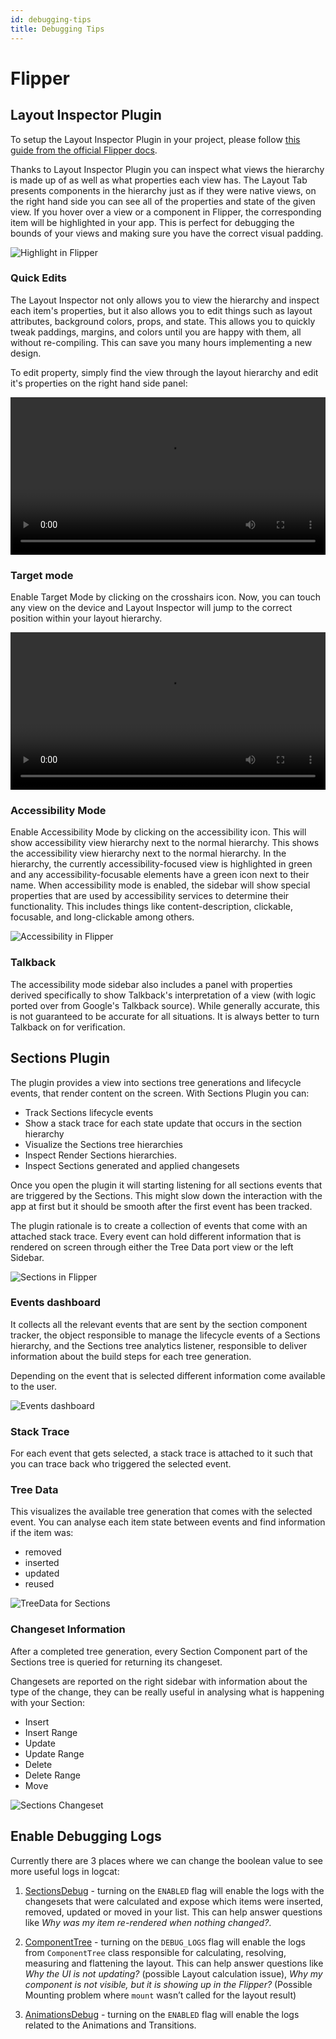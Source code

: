 ```yaml
---
id: debugging-tips
title: Debugging Tips
---
```


# Flipper

## Layout Inspector Plugin

To setup the Layout Inspector Plugin in your project, please follow [this guide from the official Flipper docs](https://fbflipper.com/docs/setup/plugins/inspector/).

Thanks to Layout Inspector Plugin you can inspect what views the hierarchy is made up of as well as what properties each view has.
The Layout Tab presents components in the hierarchy just as if they were native views, on the right hand side you can see all of the properties and state of the given view.
If you hover over a view or a component in Flipper, the corresponding item will be highlighted in your app.
This is perfect for debugging the bounds of your views and making sure you have the correct visual padding.

![Highlight in Flipper](/images/debugging-flipper-highlight.png)

### Quick Edits

The Layout Inspector not only allows you to view the hierarchy and inspect each item's properties,
but it also allows you to edit things such as layout attributes, background colors, props, and state.
This allows you to quickly tweak paddings, margins, and colors until you are happy with them, all without re-compiling.
This can save you many hours implementing a new design.

To edit property, simply find the view through the layout hierarchy and edit it's properties on the right hand side panel:

<div display="block">
  <video src="https://lookaside.internalfb.com/intern/pixelcloudnew/asset/?id=585510272692142" controls="1" preload="auto" width="100%"></video>
</div>

### Target mode
Enable Target Mode by clicking on the crosshairs icon. Now, you can touch any view on the device and Layout Inspector will jump to the correct position within your layout hierarchy.

<div display="block">
  <video src="https://lookaside.internalfb.com/intern/pixelcloudnew/asset/?id=232484772246926" controls="1" preload="auto" width="100%"></video>
</div>

### Accessibility Mode

Enable Accessibility Mode by clicking on the accessibility icon. This will show accessibility view hierarchy next to the normal hierarchy.
This shows the accessibility view hierarchy next to the normal hierarchy.
In the hierarchy, the currently accessibility-focused view is highlighted in green and any accessibility-focusable elements have a green icon next to their name.
When accessibility mode is enabled, the sidebar will show special properties that are used by accessibility services to determine their functionality.
This includes things like content-description, clickable, focusable, and long-clickable among others.

![Accessibility in Flipper](/images/debugging-flipper-accessibility.png)

### Talkback

The accessibility mode sidebar also includes a panel with properties derived specifically to show Talkback's interpretation of a view (with logic ported over from Google's Talkback source).
While generally accurate, this is not guaranteed to be accurate for all situations. It is always better to turn Talkback on for verification.



## Sections Plugin

The plugin provides a view into sections tree generations and lifecycle events, that render content on the screen.
With Sections Plugin you can:
- Track Sections lifecycle events
- Show a stack trace for each state update that occurs in the section hierarchy
- Visualize the Sections tree hierarchies
- Inspect Render Sections hierarchies.
- Inspect Sections generated and applied changesets

Once you open the plugin it will starting listening for all sections events that are triggered by the Sections.
This might slow down the interaction with the app at first but it should be smooth after the first event has been tracked.

The plugin rationale is to create a collection of events that come with an attached stack trace.
Every event can hold different information that is rendered on screen through either the Tree Data port view or the left Sidebar.

![Sections in Flipper](/images/debugging-flipper-sections.png)


### Events dashboard

It collects all the relevant events that are sent by the section component tracker,
the object responsible to manage the lifecycle events of a Sections hierarchy, and the Sections tree analytics listener,
responsible to deliver information about the build steps for each tree generation.

Depending on the event that is selected different information come available to the user.

![Events dashboard](/images/debugging-flipper-sections-dashboard.png)

### Stack Trace

For each event that gets selected, a stack trace is attached to it such that you can trace back who triggered the selected event.


### Tree Data

This visualizes the available tree generation that comes with the selected event.
You can analyse each item state between events and find information if the item was:
- removed
- inserted
- updated
- reused

![TreeData for Sections](/images/debugging-flipper-sections-tree.png)


### Changeset Information

After a completed tree generation, every Section Component part of the Sections tree is queried for returning its changeset.

Changesets are reported on the right sidebar with information about the type of the change, they can be really useful in analysing what is happening with your Section:
- Insert
- Insert Range
- Update
- Update Range
- Delete
- Delete Range
- Move

![Sections Changeset](/images/debugging-flipper-sections-changeset.png)

## Enable Debugging Logs

Currently there are 3 places where we can change the boolean value to see more useful logs in logcat:
1. [SectionsDebug](pathname:///javadoc/com/facebook/litho/widget/SectionsDebug.html) -
turning on the `ENABLED` flag will enable the logs with the changesets that were calculated and expose which items were inserted, removed, updated or moved in your list.
This can help answer questions like *Why was my item re-rendered when nothing changed?*.

2. [ComponentTree](pathname:///javadoc/com/facebook/litho/ComponentTree.html) -
   turning on the `DEBUG_LOGS` flag will enable the logs from `ComponentTree` class responsible for calculating, resolving, measuring and flattening the layout.
   This can help answer questions like *Why the UI is not updating?* (possible Layout calculation issue), *Why my component is not visible, but it is showing up in the Flipper?* (Possible Mounting problem where `mount` wasn’t called for the layout result)

3. [AnimationsDebug](pathname:///javadoc/com/facebook/litho/AnimationsDebug.html) -
   turning on the `ENABLED` flag will enable the logs related to the Animations and Transitions.
